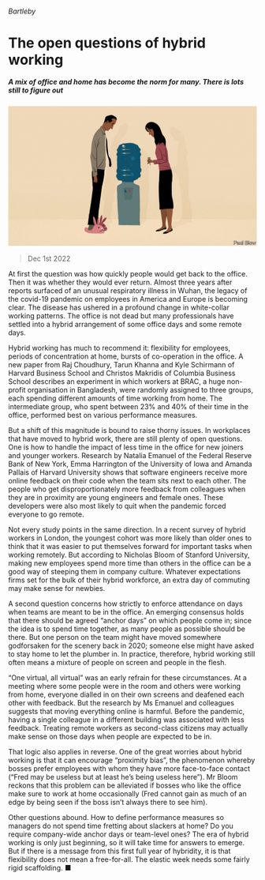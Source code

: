 ###### Bartleby

# The open questions of hybrid working 

##### A mix of office and home has become the norm for many. There is lots still to figure out 

![image](images/20221203_WBD002.jpg) 

> Dec 1st 2022 

At first the question was how quickly people would get back to the office. Then it was whether they would ever return. Almost three years after reports surfaced of an unusual respiratory illness in Wuhan, the legacy of the covid-19 pandemic on employees in America and Europe is becoming clear. The disease has ushered in a profound change in white-collar working patterns. The office is not dead but many professionals have settled into a hybrid arrangement of some office days and some remote days. 

Hybrid working has much to recommend it: flexibility for employees, periods of concentration at home, bursts of co-operation in the office. A new paper from Raj Choudhury, Tarun Khanna and Kyle Schirmann of Harvard Business School and Christos Makridis of Columbia Business School describes an experiment in which workers at BRAC, a huge non-profit organisation in Bangladesh, were randomly assigned to three groups, each spending different amounts of time working from home. The intermediate group, who spent between 23% and 40% of their time in the office, performed best on various performance measures. 

But a shift of this magnitude is bound to raise thorny issues. In workplaces that have moved to hybrid work, there are still plenty of open questions. One is how to handle the impact of less time in the office for new joiners and younger workers. Research by Natalia Emanuel of the Federal Reserve Bank of New York, Emma Harrington of the University of Iowa and Amanda Pallais of Harvard University shows that software engineers receive more online feedback on their code when the team sits next to each other. The people who get disproportionately more feedback from colleagues when they are in proximity are young engineers and female ones. These developers were also most likely to quit when the pandemic forced everyone to go remote. 

Not every study points in the same direction. In a recent survey of hybrid workers in London, the youngest cohort was more likely than older ones to think that it was easier to put themselves forward for important tasks when working remotely. But according to Nicholas Bloom of Stanford University, making new employees spend more time than others in the office can be a good way of steeping them in company culture. Whatever expectations firms set for the bulk of their hybrid workforce, an extra day of commuting may make sense for newbies. 

A second question concerns how strictly to enforce attendance on days when teams are meant to be in the office. An emerging consensus holds that there should be agreed “anchor days” on which people come in; since the idea is to spend time together, as many people as possible should be there. But one person on the team might have moved somewhere godforsaken for the scenery back in 2020; someone else might have asked to stay home to let the plumber in. In practice, therefore, hybrid working still often means a mixture of people on screen and people in the flesh. 

“One virtual, all virtual” was an early refrain for these circumstances. At a meeting where some people were in the room and others were working from home, everyone dialled in on their own screens and deafened each other with feedback. But the research by Ms Emanuel and colleagues suggests that moving everything online is harmful. Before the pandemic, having a single colleague in a different building was associated with less feedback. Treating remote workers as second-class citizens may actually make sense on those days when people are expected to be in. 

That logic also applies in reverse. One of the great worries about hybrid working is that it can encourage “proximity bias”, the phenomenon whereby bosses prefer employees with whom they have more face-to-face contact (“Fred may be useless but at least he’s being useless here”). Mr Bloom reckons that this problem can be alleviated if bosses who like the office make sure to work at home occasionally (Fred cannot gain as much of an edge by being seen if the boss isn’t always there to see him). 

Other questions abound. How to define performance measures so managers do not spend time fretting about slackers at home? Do you require company-wide anchor days or team-level ones? The era of hybrid working is only just beginning, so it will take time for answers to emerge. But if there is a message from this first full year of hybridity, it is that flexibility does not mean a free-for-all. The elastic week needs some fairly rigid scaffolding. ■






